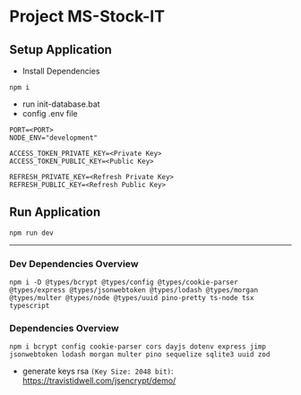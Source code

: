 # Project MS-Stock-IT

## Setup Application

- Install Dependencies

```
npm i
```

- run init-database.bat
- config .env file

```
PORT=<PORT>
NODE_ENV="development"

ACCESS_TOKEN_PRIVATE_KEY=<Private Key>
ACCESS_TOKEN_PUBLIC_KEY=<Public Key>

REFRESH_PRIVATE_KEY=<Refresh Private Key>
REFRESH_PUBLIC_KEY=<Refresh Public Key>
```

## Run Application

```
npm run dev
```

---

### Dev Dependencies Overview

```
npm i -D @types/bcrypt @types/config @types/cookie-parser @types/express @types/jsonwebtoken @types/lodash @types/morgan @types/multer @types/node @types/uuid pino-pretty ts-node tsx typescript
```

### Dependencies Overview

```
npm i bcrypt config cookie-parser cors dayjs dotenv express jimp jsonwebtoken lodash morgan multer pino sequelize sqlite3 uuid zod
```

- generate keys rsa `(Key Size: 2048 bit)`: https://travistidwell.com/jsencrypt/demo/
